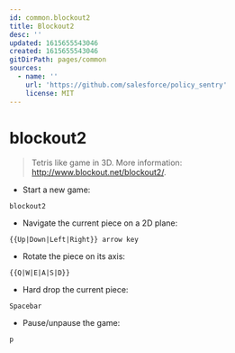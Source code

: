 ```yaml
---
id: common.blockout2
title: Blockout2
desc: ''
updated: 1615655543046
created: 1615655543046
gitDirPath: pages/common
sources:
  - name: ''
    url: 'https://github.com/salesforce/policy_sentry'
    license: MIT
---
```

# blockout2

> Tetris like game in 3D.
> More information: <http://www.blockout.net/blockout2/>.

- Start a new game:

`blockout2`

- Navigate the current piece on a 2D plane:

`{{Up|Down|Left|Right}} arrow key`

- Rotate the piece on its axis:

`{{Q|W|E|A|S|D}}`

- Hard drop the current piece:

`Spacebar`

- Pause/unpause the game:

`p`

